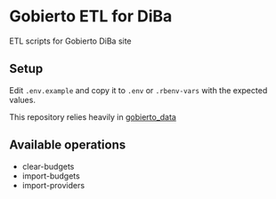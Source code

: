 # Gobierto ETL for DiBa

ETL scripts for Gobierto DiBa site

## Setup

Edit `.env.example` and copy it to `.env` or `.rbenv-vars` with the expected values.

This repository relies heavily in [gobierto_data](https://github.com/PopulateTools/gobierto_data)

## Available operations

- clear-budgets
- import-budgets
- import-providers

